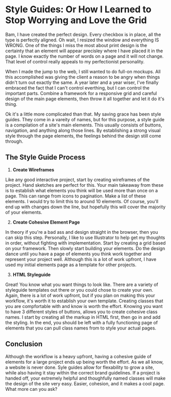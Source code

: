 # Style Guides: Or How I Learned to Stop Worrying and Love the Grid

Bam, I have created the perfect design. Every checkbox is in place, all the type is perfectly aligned. Oh wait, I resized the window and everything IS WRONG. One of the things I miss the most about print design is the certainty that an element will appear precisley where I have placed it in the page. I know exactly the number of words on a page and it will not change. That level of control really appeals to my perfectionist personality. 

When I made the jump to the web, I still wanted to do full-on mockups. All this accomplished was giving the client a reason to be angry when things didn't turn out exactly the same. A year later and a year wiser, I've finally embraced the fact that I can't control everthing, but I can control the important parts.  Combine a framework for a responsive grid and careful design of the main page elements, then throw it all together and let it do it's thing. 

Ok it's a little more complicated than that. My saving grace has been style guides. They come in a vareity of names, but for this purpose, a style guide is a compilation of a site's main elements. This usually consists of buttons, navigation, and anything along those lines. By establishing a strong visual style through the page elements, the feelings behind the design still come through.


## The Style Guide Process

1. **Create Wireframes** 

  Like any good interactive project, start by creating wireframes of the project. Hand sketches are perfect for this. Your main takeaway from these is to establish what elements you think will be used more than once on a page. This can range from icons to pagination. Make a list of these elements. I would try to limit this to around 10 elements.  Of course, you'll end up with changes down the line, but hopefully this will cover the majority of your elements.


2. **Create Cohesive Element Page**

  In theory if you're a bad ass and design straight in the browser, then you can skip this step. Personally, I like to use Illustrator to help get my thoughts in order, without fighting with implementation. Start by creating a grid based on your framework. Then slowly start building your elements. Do the design dance until you have a page of elements you think work together and represent your project well. Although this is a lot of work upfront, I have used my initial elements page as a template for other projects. 

3. **HTML Styleguide**
  
  Great! You know what you want things to look like. There are a variety of styleguide templates out there or you could chose to create your own. Again, there is a lot of work upfront, but if you plan on making this your workflow, it's worth it to establish your own template. Creating classes that you are compfortable with and know is worth the effort. Knowing you want to have 3 different styles of buttons, allows you to create cohesive class names. I start by creating all the markup in HTML first, then go in and add the styling. In the end, you should be left with a fully functioning page of elements that you can pull class names from to style your actual pages.


## Conclusion

Although the workflow is a heavy upfront, having a cohesive guide of elements for a large project ends up being worth the effort. As we all know, a website is never done. Syle guides allow for flexability to grow a site, while also having it stay within the correct brand guidelines. If a project is handed off, your extremely helpful and thoughfully named classes will make the design of the site very easy. Easier, cohesion, and it makes a cool page. What more can you ask?
